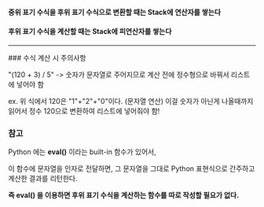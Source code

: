 #### 중위 표기 수식을 후위 표기 수식으로 변환할 때는 Stack에 연산자를 쌓는다

#### 후위 표기 수식을 계산할 때는 Stack에 피연산자를 쌓는다

<hr>
### 수식 계산 시 주의사항

"(120 + 3) / 5" -> 숫자가 문자열로 주어지므로 계산 전에 정수형으로 바꿔서 리스트에 넣어야 함

ex. 위 식에서 120은 "1"+"2"+"0"이다. (문자열 연산) 이걸 숫자가 아닌게 나올때까지 읽어서 정수 120으로 변환하여 리스트에 넣어줘야 함!

### 참고

Python 에는 **eval()** 이라는 built-in 함수가 있어서,

이 함수에 문자열을 인자로 전달하면,
그 문자열을 그대로 Python 표현식으로 간주하고 계산한 결과를 리턴한다.

**즉 eval() 을 이용하면
후위 표기 수식을 계산하는 함수를 따로 작성할 필요가 없다.**
